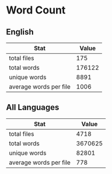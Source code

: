 # Word Count

## English

Stat | Value
---- | -----
total files | 175
total words | 176122
unique words | 8891
average words per file | 1006

## All Languages

Stat | Value
---- | -----
total files | 4718
total words | 3670625
unique words | 82801
average words per file | 778
